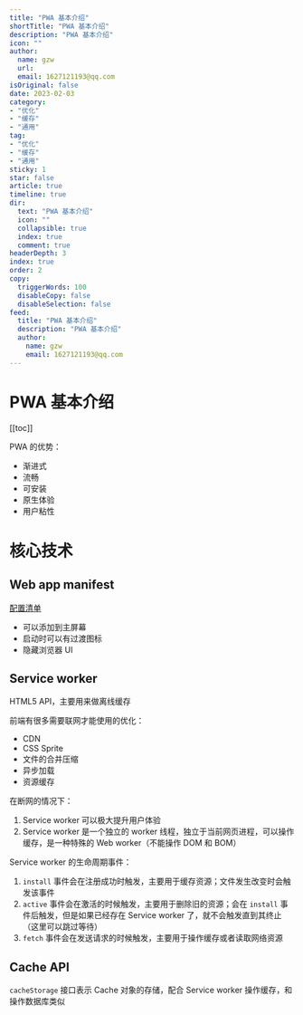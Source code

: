 ```yaml
---
title: "PWA 基本介绍"
shortTitle: "PWA 基本介绍"
description: "PWA 基本介绍"
icon: ""
author: 
  name: gzw
  url: 
  email: 1627121193@qq.com
isOriginal: false
date: 2023-02-03
category: 
- "优化"
- "缓存"
- "通用"
tag:
- "优化"
- "缓存"
- "通用"
sticky: 1
star: false
article: true
timeline: true
dir:
  text: "PWA 基本介绍"
  icon: ""
  collapsible: true
  index: true
  comment: true
headerDepth: 3
index: true
order: 2
copy:
  triggerWords: 100
  disableCopy: false
  disableSelection: false
feed:
  title: "PWA 基本介绍"
  description: "PWA 基本介绍"
  author:
    name: gzw
    email: 1627121193@qq.com
---
```




# PWA 基本介绍


[[toc]]



PWA 的优势：

- 渐进式
- 流畅
- 可安装
- 原生体验
- 用户粘性





# 核心技术

## Web app manifest

[配置清单](https://developer.mozilla.org/zh-CN/docs/Web/Manifest)

- 可以添加到主屏幕
- 启动时可以有过渡图标
- 隐藏浏览器 UI



## Service worker

HTML5 API，主要用来做离线缓存

前端有很多需要联网才能使用的优化：

- CDN
- CSS Sprite
- 文件的合并压缩
- 异步加载
- 资源缓存

在断网的情况下：

1. Service worker 可以极大提升用户体验
2. Service worker 是一个独立的 worker 线程，独立于当前网页进程，可以操作缓存，是一种特殊的 Web worker（不能操作 DOM 和 BOM）



Service worker 的生命周期事件：

1. `install` 事件会在注册成功时触发，主要用于缓存资源；文件发生改变时会触发该事件
2. `active` 事件会在激活的时候触发，主要用于删除旧的资源；会在 `install` 事件后触发，但是如果已经存在 Service worker 了，就不会触发直到其终止（这里可以跳过等待）
3. `fetch` 事件会在发送请求的时候触发，主要用于操作缓存或者读取网络资源



## Cache API

`cacheStorage` 接口表示 Cache 对象的存储，配合 Service worker 操作缓存，和操作数据库类似